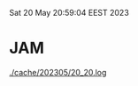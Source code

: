 Sat 20 May 20:59:04 EEST 2023
# JAM
<a href='./cache/202305/20_20.log'>./cache/202305/20_20.log</a>
